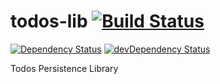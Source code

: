 # todos-lib [![Build Status](https://travis-ci.org/yata-yata/todos-lib.svg?branch=master)](https://travis-ci.org/yata-yata/todos-lib)

[![Dependency Status](https://david-dm.org/yata-yata/todos-lib.svg)](https://david-dm.org/yata-yata/todos-lib)
[![devDependency Status](https://david-dm.org/yata-yata/todos-lib/dev-status.svg)](https://david-dm.org/yata-yata/todos-lib#info=devDependencies)

Todos Persistence Library
